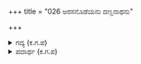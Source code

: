+++
title = "026 ಅರಸನೊಡೆಯನು ದಣ್ಡನಾಥನು"

+++

<details><summary>ಗದ್ಯ (ಕ.ಗ.ಪ) </summary>

26. ಜೀವವಿರುವವರೆಗೂ ಮನುಷ್ಯನನ್ನು ಅರಸ, ಯಜಮಾನ, ಸೇನಾನಿ, ಗುರು, ಹಿರಿಯ, ಉತ್ತಮ ವ್ಯಕ್ತಿ, ದೇವಭಕ್ತ, ಸಹಚರ, ಸಂಬಂಧಿ ಮತ್ತು ಸತ್ಪುರುಷ (ಸಜ್ಜನ) ಎಂದು ನಾನಾ ರೀತಿಯಲ್ಲಿ ಹೆಮ್ಮೆಯಿಂದ ಕರೆಯುತ್ತಾರೆ. ದೇಹದಲ್ಲಿನ ಪ್ರಾಣಹೋದ ಮರು ಘಳಿಗೆಯಲ್ಲಿಯೇ ಹೆಣವೆಂದು ಹೇಳುವುದಿಲ್ಲವೆ ?
</details>

<details><summary>ಪದಾರ್ಥ (ಕ.ಗ.ಪ) </summary>

ಸಾಹಿತ್ಯ-ಸಹಚರ್ಯ/ಸಂಬಂಧಿ, ಅರಸ-ಒಡೆಯ, ದಂಡನಾದ-ಗುರು ಹಿರಿಯ
</details>
